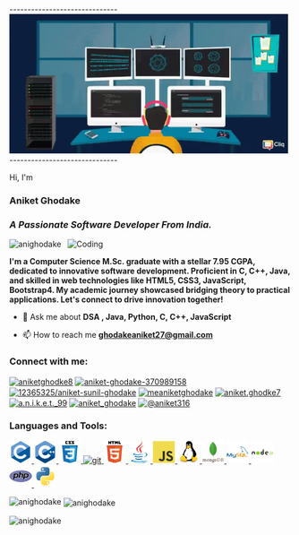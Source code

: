 ------------------------------![MasterHead](https://github.com/AniGhodake/HackerRank/blob/master/coding.gif)------------------------------

Hi, I'm **<h3>Aniket Ghodake</h3>**
<p><i><h3>A Passionate Software Developer From India.</h3></i></p>

<img align="right" alt="Coding" width="400" src="https://www.webcabal.com/wp-content/uploads/2022/02/developer.gif">

<p align="left"> <img src="https://komarev.com/ghpvc/?username=anighodake&label=Profile%20views&color=0e75b6&style=flat" alt="anighodake" /> </p>


**I'm a Computer Science M.Sc. graduate with a stellar 7.95 CGPA, dedicated to innovative software development. Proficient in C, C++, Java, and skilled in web technologies like HTML5, CSS3, JavaScript, Bootstrap4. My academic journey showcased bridging theory to practical applications. Let's connect to drive innovation together!**

- 💬 Ask me about **DSA , Java, Python, C, C++, JavaScript**

- 📫 How to reach me **ghodakeaniket27@gmail.com**


<h3 align="left">Connect with me:</h3>
<p align="left">
<a href="https://twitter.com/aniketghodke8" target="blank"><img align="center" src="https://raw.githubusercontent.com/rahuldkjain/github-profile-readme-generator/master/src/images/icons/Social/twitter.svg" alt="aniketghodke8" height="30" width="40" /></a>
<a href="https://linkedin.com/in/aniket-ghodake-370989158" target="blank"><img align="center" src="https://raw.githubusercontent.com/rahuldkjain/github-profile-readme-generator/master/src/images/icons/Social/linked-in-alt.svg" alt="aniket-ghodake-370989158" height="30" width="40" /></a>
<a href="https://stackoverflow.com/users/12365325/aniket-sunil-ghodake" target="blank"><img align="center" src="https://raw.githubusercontent.com/rahuldkjain/github-profile-readme-generator/master/src/images/icons/Social/stack-overflow.svg" alt="12365325/aniket-sunil-ghodake" height="30" width="40" /></a>
<a href="https://kaggle.com/meaniketghodake" target="blank"><img align="center" src="https://raw.githubusercontent.com/rahuldkjain/github-profile-readme-generator/master/src/images/icons/Social/kaggle.svg" alt="meaniketghodake" height="30" width="40" /></a>
<a href="https://fb.com/aniket.ghodke7" target="blank"><img align="center" src="https://raw.githubusercontent.com/rahuldkjain/github-profile-readme-generator/master/src/images/icons/Social/facebook.svg" alt="aniket.ghodke7" height="30" width="40" /></a>
<a href="https://instagram.com/a.n.i.k.e.t._99" target="blank"><img align="center" src="https://raw.githubusercontent.com/rahuldkjain/github-profile-readme-generator/master/src/images/icons/Social/instagram.svg" alt="a.n.i.k.e.t._99" height="30" width="40" /></a>
<a href="https://www.hackerrank.com/aniket_ghodake" target="blank"><img align="center" src="https://raw.githubusercontent.com/rahuldkjain/github-profile-readme-generator/master/src/images/icons/Social/hackerrank.svg" alt="aniket_ghodake" height="30" width="40" /></a>
<a href="https://www.hackerearth.com/@aniket316" target="blank"><img align="center" src="https://raw.githubusercontent.com/rahuldkjain/github-profile-readme-generator/master/src/images/icons/Social/hackerearth.svg" alt="@aniket316" height="30" width="40" /></a>
</p>

<h3 align="left">Languages and Tools:</h3>
<p align="left">  <a href="https://www.cprogramming.com/" target="_blank" rel="noreferrer"> <img src="https://raw.githubusercontent.com/devicons/devicon/master/icons/c/c-original.svg" alt="c" width="40" height="40"/> </a> <a href="https://www.w3schools.com/cpp/" target="_blank" rel="noreferrer"> <img src="https://raw.githubusercontent.com/devicons/devicon/master/icons/cplusplus/cplusplus-original.svg" alt="cplusplus" width="40" height="40"/> </a> <a href="https://www.w3schools.com/css/" target="_blank" rel="noreferrer"> <img src="https://raw.githubusercontent.com/devicons/devicon/master/icons/css3/css3-original-wordmark.svg" alt="css3" width="40" height="40"/> </a> <a href="https://git-scm.com/" target="_blank" rel="noreferrer"> <img src="https://www.vectorlogo.zone/logos/git-scm/git-scm-icon.svg" alt="git" width="40" height="40"/> </a> <a href="https://www.w3.org/html/" target="_blank" rel="noreferrer"> <img src="https://raw.githubusercontent.com/devicons/devicon/master/icons/html5/html5-original-wordmark.svg" alt="html5" width="40" height="40"/> </a> <a href="https://www.java.com" target="_blank" rel="noreferrer"> <img src="https://raw.githubusercontent.com/devicons/devicon/master/icons/java/java-original.svg" alt="java" width="40" height="40"/> </a> <a href="https://developer.mozilla.org/en-US/docs/Web/JavaScript" target="_blank" rel="noreferrer"> <img src="https://raw.githubusercontent.com/devicons/devicon/master/icons/javascript/javascript-original.svg" alt="javascript" width="40" height="40"/> </a> <a href="https://www.linux.org/" target="_blank" rel="noreferrer"> <img src="https://raw.githubusercontent.com/devicons/devicon/master/icons/linux/linux-original.svg" alt="linux" width="40" height="40"/> </a> <a href="https://www.mongodb.com/" target="_blank" rel="noreferrer"> <img src="https://raw.githubusercontent.com/devicons/devicon/master/icons/mongodb/mongodb-original-wordmark.svg" alt="mongodb" width="40" height="40"/> </a> <a href="https://www.mysql.com/" target="_blank" rel="noreferrer"> <img src="https://raw.githubusercontent.com/devicons/devicon/master/icons/mysql/mysql-original-wordmark.svg" alt="mysql" width="40" height="40"/> </a> <a href="https://nodejs.org" target="_blank" rel="noreferrer"> <img src="https://raw.githubusercontent.com/devicons/devicon/master/icons/nodejs/nodejs-original-wordmark.svg" alt="nodejs" width="40" height="40"/> </a> <a href="https://www.php.net" target="_blank" rel="noreferrer"> <img src="https://raw.githubusercontent.com/devicons/devicon/master/icons/php/php-original.svg" alt="php" width="40" height="40"/> </a> <a href="https://www.python.org" target="_blank" rel="noreferrer"> <img src="https://raw.githubusercontent.com/devicons/devicon/master/icons/python/python-original.svg" alt="python" width="40" height="40"/> </a>  </p>

<p><img align="left" src="https://github-readme-stats.vercel.app/api/top-langs?username=anighodake&show_icons=true&locale=en&layout=compact" alt="anighodake" /></p>

<p>&nbsp;<img align="center" src="https://github-readme-stats.vercel.app/api?username=anighodake&show_icons=true&locale=en" alt="anighodake" /></p>

<p><img align="center" src="https://github-readme-streak-stats.herokuapp.com/?user=anighodake&" alt="anighodake" /></p>
